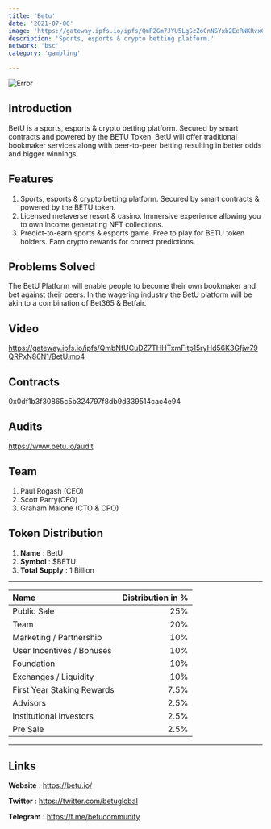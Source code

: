 ```yaml
---
title: 'Betu'
date: '2021-07-06'
image: 'https://gateway.ipfs.io/ipfs/QmP2Gm7JYU5LgSzZoCnNSYxb2EeRNKRvxGjdZihhiQMWyG'
description: 'Sports, esports & crypto betting platform.'
network: 'bsc'
category: 'gambling'

---
```


![Error](https://gateway.ipfs.io/ipfs/QmRhFBPwVtgybZtpBJqMh65hUyZAvAmKpvdj9S6V2RiKBq)

## Introduction

BetU is a sports, esports & crypto betting platform. Secured by smart contracts and powered by the BETU Token. BetU will offer traditional bookmaker services along with peer-to-peer betting resulting in better odds and bigger winnings.

## Features

1. Sports, esports & crypto betting platform. Secured by smart contracts & powered by the BETU token.
3. Licensed metaverse resort & casino. Immersive experience allowing you to own income generating NFT collections.
4. Predict-to-earn sports & esports game. Free to play for BETU token holders. Earn crypto rewards for correct predictions.

## Problems Solved

The BetU Platform will enable people to become their own bookmaker and bet against their peers. In the wagering industry the BetU platform will be akin to a combination of Bet365 & Betfair.

## Video

https://gateway.ipfs.io/ipfs/QmbNfUCuDZ7THHTxmFitp15ryHd56K3Gfjw79QRPxN86N1/BetU.mp4


## Contracts

0x0df1b3f30865c5b324797f8db9d339514cac4e94

## Audits

https://www.betu.io/audit


## Team

1. Paul Rogash (CEO)
2. Scott Parry(CFO)
3. Graham Malone (CTO & CPO)



## Token Distribution

1. **Name** : BetU
2. **Symbol** : $BETU
3. **Total Supply** : 1 Billion

---

| Name | Distribution in % |
| :----------- | -----------: |
| Public Sale  | 25% |
| Team | 20% |
| Marketing / Partnership  | 10% |
| User Incentives / Bonuses | 10% |
| Foundation  | 10% |
| Exchanges / Liquidity  | 10% |
| First Year Staking Rewards  | 7.5% |
| Advisors  | 2.5% |
| Institutional Investors  | 2.5% |
| Pre Sale  | 2.5% |


---

## Links

**Website** : <https://betu.io/>

**Twitter** : <https://twitter.com/betuglobal>

**Telegram** : <https://t.me/betucommunity>
